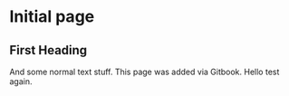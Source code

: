 # Initial page

## First Heading

And some normal text stuff. This page was added via Gitbook. Hello test again. 

